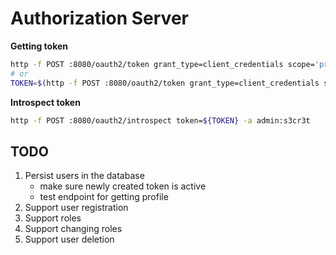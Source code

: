 # Authorization Server

**Getting token**
```bash
http -f POST :8080/oauth2/token grant_type=client_credentials scope='profile' -a admin:s3cr3t
# or
TOKEN=$(http -f POST :8080/oauth2/token grant_type=client_credentials scope='profile' -a admin:s3cr3t | jq -r .access_token)
```
**Introspect token**
```bash
http -f POST :8080/oauth2/introspect token=${TOKEN} -a admin:s3cr3t
```

## TODO

1. Persist users in the database
    - make sure newly created token is active
    - test endpoint for getting profile
2. Support user registration
3. Support roles
4. Support changing roles
5. Support user deletion